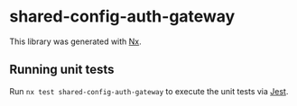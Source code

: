 # shared-config-auth-gateway

This library was generated with [Nx](https://nx.dev).

## Running unit tests

Run `nx test shared-config-auth-gateway` to execute the unit tests via [Jest](https://jestjs.io).
